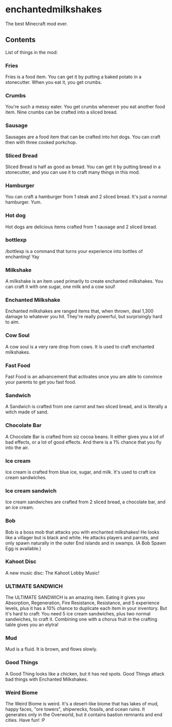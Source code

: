 # enchantedmilkshakes
The best Minecraft mod ever.

## Contents

List of things in the mod:

### Fries

Fries is a food item. You can get it by putting a baked potato in a stonecutter. When you eat it, you get crumbs.

### Crumbs

You're such a messy eater. You get crumbs whenever you eat another food item. Nine crumbs can be crafted into a sliced bread.

### Sausage

Sausages are a food item that can be crafted into hot dogs. You can craft then with three cooked porkchop.

### Sliced Bread

Sliced Bread is half as good as bread. You can get it by putting bread in a stonecutter, and you can use it to craft many things in this mod.

### Hamburger

You can craft a hamburger from 1 steak and 2 sliced bread. It's just a normal hamburger. Yum.

### Hot dog

Hot dogs are delicious items crafted from 1 sausage and 2 sliced bread.

### bottlexp

/bottlexp is a command that turns your experience into bottles of enchanting! Yay

### Milkshake

A milkshake is an item used primarily to create enchanted milkshakes. You can craft it with one sugar, one milk and a cow soul!

### Enchanted Milkshake

Enchanted milkshakes are ranged items that, when thrown, deal 1,300 damage to whatever you hit. They're really powerful, but surprisingly hard to aim.

### Cow Soul

A cow soul is a very rare drop from cows. It is used to craft enchanted milkshakes.

### Fast Food

Fast Food is an advancement that activates once you are able to convince your parents to get you fast food.

### Sandwich

A Sandwich is crafted from one carrot and two sliced bread, and is literally a witch made of sand.

### Chocolate Bar

A Chocolate Bar is crafted from siz cocoa beans. It either gives you a lot of bad effects, or a lot of good effects. And there is a 1% chance that you fly into the air.

### Ice cream

Ice cream is crafted from blue ice, sugar, and milk. It's used to craft ice cream sandwiches.

### Ice cream sandwich

Ice cream sandwiches are crafted from 2 sliced bread, a chocolate bar, and an ice cream.

### Bob

Bob is a boss mob that attacks you with enchanted milkshakes! He looks like a villager but is black and white. He attacks players and parrots, and only spawn naturally in the outer End islands and in swamps. (A Bob Spawn Egg is available.)

### Kahoot Disc

A new music disc: The Kahoot Lobby Music!

### ULTIMATE SANDWICH

The ULTIMATE SANDWICH is an amazing item. Eating it gives you Absorption, Regeneration, Fire Resistance, Resistance, and 5 experience levels, plus it has a 10% chance to duplicate each item in your inventory. But it's hard to craft: You need 5 ice cream sandwiches, plus two normal sandwiches, to craft it. Combining one with a chorus fruit in the crafting table gives you an elytra!

### Mud

Mud is a fluid. It is brown, and flows slowly.

### Good Things

A Good Thing looks like a chicken, but it has red spots. Good Things attack bad things with Enchanted Milkshakes.

### Weird Biome

The Weird Biome is weird. It's a desert-like biome that has lakes of mud, happy faces, "ore towers", shipwrecks, fossils, and ocean ruins. It generates only in the Overworld, but it contains bastion remnants and end cities. Have fun! :P
